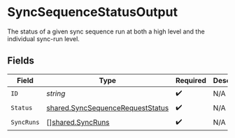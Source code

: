 # SyncSequenceStatusOutput

The status of a given sync sequence run at both a high level and the individual
sync-run level.


## Fields

| Field                                                                                       | Type                                                                                        | Required                                                                                    | Description                                                                                 |
| ------------------------------------------------------------------------------------------- | ------------------------------------------------------------------------------------------- | ------------------------------------------------------------------------------------------- | ------------------------------------------------------------------------------------------- |
| `ID`                                                                                        | *string*                                                                                    | :heavy_check_mark:                                                                          | N/A                                                                                         |
| `Status`                                                                                    | [shared.SyncSequenceRequestStatus](../../../pkg/models/shared/syncsequencerequeststatus.md) | :heavy_check_mark:                                                                          | N/A                                                                                         |
| `SyncRuns`                                                                                  | [][shared.SyncRuns](../../../pkg/models/shared/syncruns.md)                                 | :heavy_check_mark:                                                                          | N/A                                                                                         |
